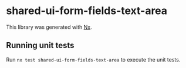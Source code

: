 # shared-ui-form-fields-text-area

This library was generated with [Nx](https://nx.dev).

## Running unit tests

Run `nx test shared-ui-form-fields-text-area` to execute the unit tests.
